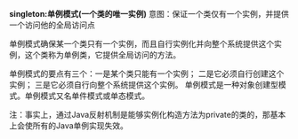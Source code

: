 **singleton:单例模式(一个类的唯一实例)**
意图：保证一个类仅有一个实例，并提供一个访问他的全局访问点

单例模式确保某一个类只有一个实例，而且自行实例化并向整个系统提供这个实例，这个类称为单例类，它提供全局访问的方法。

单例模式的要点有三个：一是某个类只能有一个实例；
                    二是它必须自行创建这个实例；
                    三是它必须自行向整个系统提供这个实例。
                    单例模式是一种对象创建型模式。单例模式又名单件模式或单态模式。


注：事实上，通过Java反射机制是能够实例化构造方法为private的类的，那基本上会使所有的Java单例实现失效。


